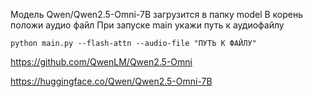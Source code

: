 Модель Qwen/Qwen2.5-Omni-7B
загрузится в папку model
В корень положи аудио файл 
При запуске main укажи путь к аудиофайлу

```python main.py --flash-attn --audio-file "ПУТЬ К ФАЙЛУ"```

https://github.com/QwenLM/Qwen2.5-Omni

https://huggingface.co/Qwen/Qwen2.5-Omni-7B
